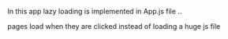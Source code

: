 
In this app lazy loading is implemented in App.js file ..


pages load when they are clicked instead of loading a huge js file
